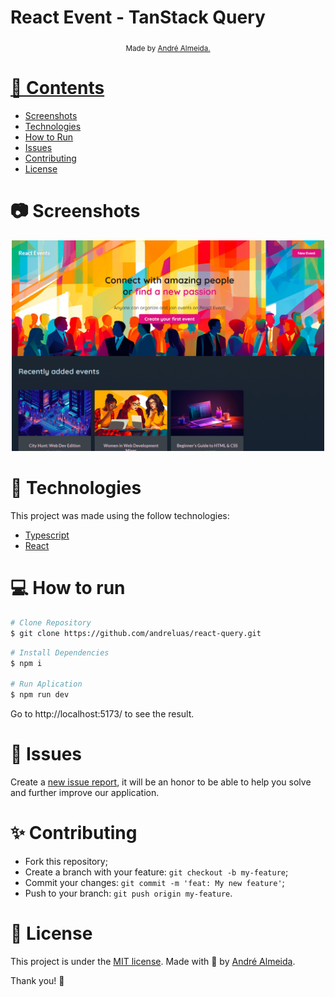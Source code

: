 <h1>React Event - TanStack Query</h1>

<div align="center">
  <sub> Made by
    <a href="https://github.com/andreluas">André Almeida.
  </sub>
</div>

# 📌 Contents

- [Screenshots](#camera-screenshot)
- [Technologies](#rocket-technologies)
- [How to Run](#computer-how-to-run)
- [Issues](#bug-issues)
- [Contributing](#sparkles-issues)
- [License](#page_facing_up-license)

# :camera: Screenshots

<div align="center">
   <img src="./public/screen.png" width="500px">
</div>

# :rocket: Technologies

This project was made using the follow technologies:

- [Typescript](https://www.typescriptlang.org/)
- [React](https://reactjs.org/)

# :computer: How to run

```bash
# Clone Repository
$ git clone https://github.com/andreluas/react-query.git
```

```bash
# Install Dependencies
$ npm i

# Run Aplication
$ npm run dev
```

Go to http://localhost:5173/ to see the result.

# :bug: Issues

Create a <a href="https://github.com/andreluas/react-query/issues">new issue report</a>, it will be an honor to be able to help you solve and further improve our application.

# :sparkles: Contributing

- Fork this repository;
- Create a branch with your feature: `git checkout -b my-feature`;
- Commit your changes: `git commit -m 'feat: My new feature'`;
- Push to your branch: `git push origin my-feature`.

# :page_facing_up: License

This project is under the [MIT license](./LICENSE).
Made with 💖 by [André Almeida](https://www.linkedin.com/in/andreluas/).

Thank you! 🌠
